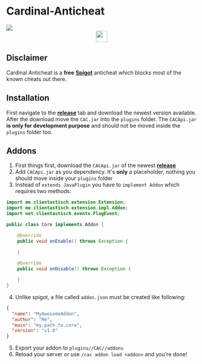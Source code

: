 # Cardinal-Anticheat

<img src="http://167.86.120.207/img/banner.png">

<div align="center">
    <a href="https://link.lukasl.dev/discord">
        <img
            height="30" src="https://img.shields.io/discord/432617716961116180.svg?logo=discord&style=for-the-badge"
        />
    </a>
</div>

## Disclaimer

Cardinal Anticheat is a **free** [**Spigot**](https://github.com/SpigotMC) anticheat which blocks most of the known cheats out there.

## Installation

First navigate to the [**release**](https://github.com/Clientastisch/Cardinal-Anticheat/releases) tab and download the newest version available. After the download move the `CAC.jar` into the `plugins` folder. The `CACApi.jar` **is only for development purpose** and should not be moved inside the `plugins` folder too.

## Addons

1. First things first, download the `CACApi.jar` of the newest [**release**](https://github.com/Clientastisch/Cardinal-Anticheat/releases)
2. Add `CACApi.jar` as you dependency. It's **only** a placeholder, nothing you should move inside your `plugins` folder
3. Instead of `extends JavaPlugin` you have to `implement Addon` which requires two methods:

```java
import me.clientastisch.extension.Extension;
import me.clientastisch.extension.impl.Addon;
import net.clientastisch.events.FlagEvent;

public class Core implements Addon {

    @Override
    public void onEnable() throws Exception {
    
    }

    @Override
    public void onDisable() throws Exception {

    }
}
```

4. Unlike spigot, a file called `addon.json` must be created like following:

```json
{
  "name": "MyAwesomeAddon",
  "author": "Me",
  "main": "my.path.to.core",
  "version": "v1.0"
}
```

5. Export your addon to `plugins//CAC//addons`
6. Reload your server or use `/cac addon load <addon>` and you're done!

